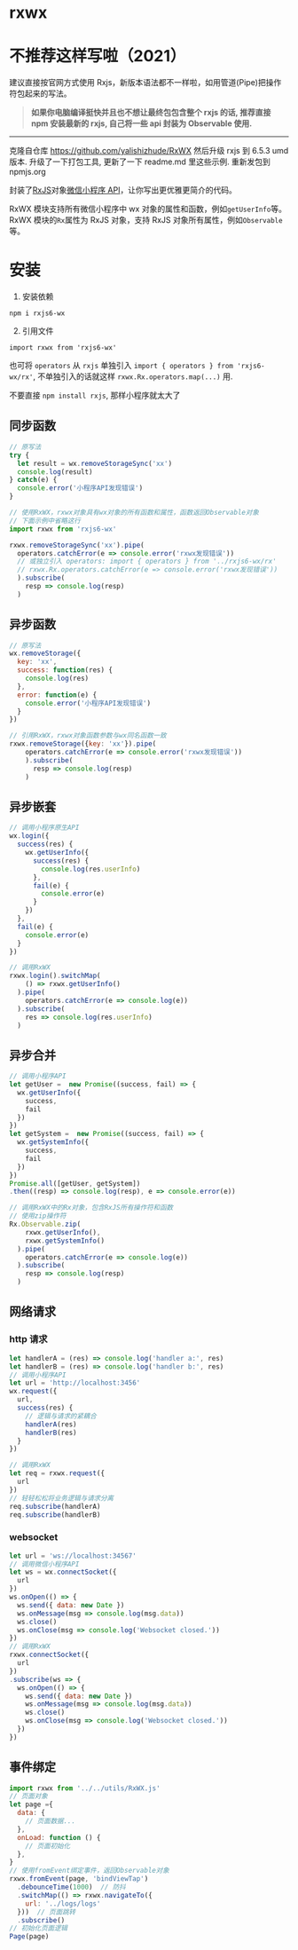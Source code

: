 # rxwx

# 不推荐这样写啦（2021）

建议直接按官网方式使用 Rxjs，新版本语法都不一样啦，如用管道(Pipe)把操作符包起来的写法。

> **如果你电脑编译挺快并且也不想让最终包包含整个 rxjs 的话, 推荐直接 npm 安装最新的 rxjs, 自己将一些 api 封装为 Observable 使用.**

---


克隆自仓库 https://github.com/yalishizhude/RxWX 然后升级 rxjs 到 6.5.3 umd 版本. 升级了一下打包工具, 更新了一下 readme.md 里这些示例. 重新发包到 npmjs.org

封装了[RxJS](http://cn.rx.js.org/manual/overview.html)对象[微信小程序 API](https://mp.weixin.qq.com/debug/wxadoc/dev/api/)，让你写出更优雅更简介的代码。

RxWX 模块支持所有微信小程序中 wx 对象的属性和函数，例如`getUserInfo`等。
RxWX 模块的`Rx`属性为 RxJS 对象，支持 RxJS 对象所有属性，例如`Observable`等。

# 安装

1. 安装依赖

`npm i rxjs6-wx`

2. 引用文件

`import rxwx from 'rxjs6-wx'`

也可将 `operators` 从 `rxjs` 单独引入 `import { operators } from 'rxjs6-wx/rx'`, 不单独引入的话就这样 `rxwx.Rx.operators.map(...)` 用.

不要直接 `npm install rxjs`, 那样小程序就太大了

## 同步函数

```js
// 原写法
try {
  let result = wx.removeStorageSync('xx')
  console.log(result)
} catch(e) {
  console.error('小程序API发现错误')
}

// 使用RxWX，rxwx对象具有wx对象的所有函数和属性，函数返回Observable对象
// 下面示例中省略这行
import rxwx from 'rxjs6-wx'

rxwx.removeStorageSync('xx').pipe(
  operators.catchError(e => console.error('rxwx发现错误'))
  // 或独立引入 operators: import { operators } from '../rxjs6-wx/rx'
  // rxwx.Rx.operators.catchError(e => console.error('rxwx发现错误'))
  ).subscribe(
    resp => console.log(resp)
  )
```

## 异步函数

```js
// 原写法
wx.removeStorage({
  key: 'xx',
  success: function(res) {
    console.log(res)
  },
  error: function(e) {
    console.error('小程序API发现错误')
  }
})

// 引用RxWX，rxwx对象函数参数与wx同名函数一致
rxwx.removeStorage({key: 'xx'}).pipe(
    operators.catchError(e => console.error('rxwx发现错误'))
    ).subscribe(
      resp => console.log(resp)
    )
```

## 异步嵌套

```js
// 调用小程序原生API
wx.login({
  success(res) {
    wx.getUserInfo({
      success(res) {
        console.log(res.userInfo)
      },
      fail(e) {
        console.error(e)
      }
    })
  },
  fail(e) {
    console.error(e)
  }
})

// 调用RxWX
rxwx.login().switchMap(
    () => rxwx.getUserInfo()
  ).pipe(
    operators.catchError(e => console.log(e))
  ).subscribe(
    res => console.log(res.userInfo)
  )
```

## 异步合并

```js
// 调用小程序API
let getUser =  new Promise((success, fail) => {
  wx.getUserInfo({
    success,
    fail
  })
})
let getSystem =  new Promise((success, fail) => {
  wx.getSystemInfo({
    success,
    fail
  })
})
Promise.all([getUser, getSystem])
.then((resp) => console.log(resp), e => console.error(e))

// 调用RxWX中的Rx对象，包含RxJS所有操作符和函数
// 使用zip操作符
Rx.Observable.zip(
    rxwx.getUserInfo(),
    rxwx.getSystemInfo()
  ).pipe(
    operators.catchError(e => console.log(e))
  ).subscribe(
    resp => console.log(resp)
  )
```

## 网络请求

### http 请求

```js
let handlerA = (res) => console.log('handler a:', res)
let handlerB = (res) => console.log('handler b:', res)
// 调用小程序API
let url = 'http://localhost:3456'
wx.request({
  url,
  success(res) {
    // 逻辑与请求的紧耦合
    handlerA(res)
    handlerB(res)
  }
})

// 调用RxWX
let req = rxwx.request({
  url
})
// 轻轻松松将业务逻辑与请求分离
req.subscribe(handlerA)
req.subscribe(handlerB)
```

### websocket

```js
let url = 'ws://localhost:34567'
// 调用微信小程序API
let ws = wx.connectSocket({
  url
})
ws.onOpen(() => {
  ws.send({ data: new Date })
  ws.onMessage(msg => console.log(msg.data))
  ws.close()
  ws.onClose(msg => console.log('Websocket closed.'))
})
// 调用RxWX
rxwx.connectSocket({
  url
})
.subscribe(ws => {
  ws.onOpen(() => {
    ws.send({ data: new Date })
    ws.onMessage(msg => console.log(msg.data))
    ws.close()
    ws.onClose(msg => console.log('Websocket closed.'))
  })
})
```

## 事件绑定

```js
import rxwx from '../../utils/RxWX.js'
// 页面对象
let page ={
  data: {
    // 页面数据...
  },
  onLoad: function () {
    // 页面初始化
  },
}
// 使用fromEvent绑定事件，返回Observable对象
rxwx.fromEvent(page, 'bindViewTap')
  .debounceTime(1000)  // 防抖
  .switchMap(() => rxwx.navigateTo({
    url: '../logs/logs'
  }))  // 页面跳转
  .subscribe()
// 初始化页面逻辑
Page(page)
```


